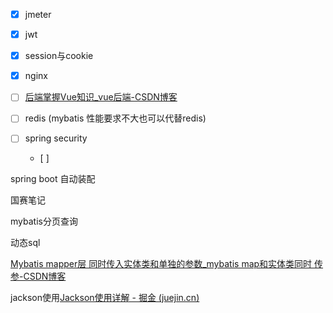 - [x] jmeter
- [x] jwt
- [x] session与cookie
- [x] nginx
- [ ] [后端掌握Vue知识_vue后端-CSDN博客](https://blog.csdn.net/m0_49183244/article/details/121088087?utm_medium=distribute.pc_relevant.none-task-blog-2~default~baidujs_baidulandingword~default-8-121088087-blog-112475154.235^v39^pc_relevant_3m_sort_dl_base3&spm=1001.2101.3001.4242.5&utm_relevant_index=11)

- [ ] redis (mybatis 性能要求不大也可以代替redis)

- [ ] spring security
  - [ ]  



spring boot 自动装配



国赛笔记

mybatis分页查询

动态sql

[Mybatis mapper层 同时传入实体类和单独的参数_mybatis map和实体类同时 传参-CSDN博客](https://blog.csdn.net/qq_35387940/article/details/104775583)

jackson使用[Jackson使用详解 - 掘金 (juejin.cn)](https://juejin.cn/post/6844904166809157639)
